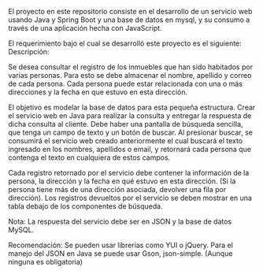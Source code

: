 El proyecto en este repositorio consiste en el desarrollo de un servicio web usando Java y Spring Boot y una base de datos en mysql, y su consumo a través de una aplicación hecha con JavaScript.

El requerimiento bajo el cual se desarrolló este proyecto es el siguiente: Descripción:

Se desea consultar el registro de los inmuebles que han sido habitados por varias personas. Para esto se debe almacenar el nombre, apellido y correo de cada persona. Cada persona puede estar relacionada con una o más direcciones y la fecha en que estuvo en esta dirección.

El objetivo es modelar la base de datos para esta pequeña estructura. Crear el servicio web en Java para realizar la consulta y entregar la respuesta de dicha consulta al cliente. Debe haber una pantalla de búsqueda sencilla, que tenga un campo de texto y un botón de buscar. Al presionar buscar, se consumirá el servicio web creado anteriormente el cual buscará el texto ingresado en los nombres, apellidos o email, y retornará cada persona que contenga el texto en cualquiera de estos campos.

Cada registro retornado por el servicio debe contener la información de la persona, la dirección y la fecha en qué estuvo en esta dirección. (Si la persona tiene más de una dirección asociada, devolver una fila por dirección). Los registros devueltos por el servicio se deben mostrar en una tabla debajo de los componentes de búsqueda.

Nota: La respuesta del servicio debe ser en JSON y la base de datos MySQL.

Recomendación: Se pueden usar librerías como YUI o jQuery. Para el manejo del JSON en Java se puede usar Gson, json-simple. (Aunque ninguna es obligatoria)


